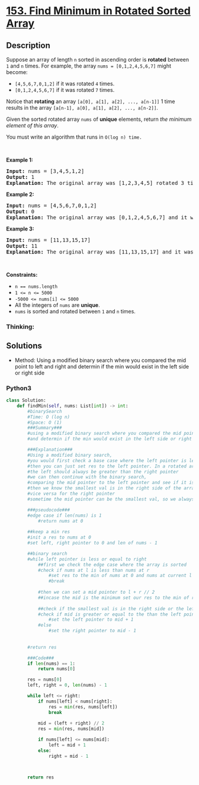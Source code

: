# [153. Find Minimum in Rotated Sorted Array](https://leetcode.com/problems/find-minimum-in-rotated-sorted-array)


## Description

<p>Suppose an array of length <code>n</code> sorted in ascending order is <strong>rotated</strong> between <code>1</code> and <code>n</code> times. For example, the array <code>nums = [0,1,2,4,5,6,7]</code> might become:</p>

<ul>
	<li><code>[4,5,6,7,0,1,2]</code> if it was rotated <code>4</code> times.</li>
	<li><code>[0,1,2,4,5,6,7]</code> if it was rotated <code>7</code> times.</li>
</ul>

<p>Notice that <strong>rotating</strong> an array <code>[a[0], a[1], a[2], ..., a[n-1]]</code> 1 time results in the array <code>[a[n-1], a[0], a[1], a[2], ..., a[n-2]]</code>.</p>

<p>Given the sorted rotated array <code>nums</code> of <strong>unique</strong> elements, return <em>the minimum element of this array</em>.</p>

<p>You must write an algorithm that runs in&nbsp;<code>O(log n) time.</code></p>

<p>&nbsp;</p>
<p><strong class="example">Example 1:</strong></p>

<pre>
<strong>Input:</strong> nums = [3,4,5,1,2]
<strong>Output:</strong> 1
<strong>Explanation:</strong> The original array was [1,2,3,4,5] rotated 3 times.
</pre>

<p><strong class="example">Example 2:</strong></p>

<pre>
<strong>Input:</strong> nums = [4,5,6,7,0,1,2]
<strong>Output:</strong> 0
<strong>Explanation:</strong> The original array was [0,1,2,4,5,6,7] and it was rotated 4 times.
</pre>

<p><strong class="example">Example 3:</strong></p>

<pre>
<strong>Input:</strong> nums = [11,13,15,17]
<strong>Output:</strong> 11
<strong>Explanation:</strong> The original array was [11,13,15,17] and it was rotated 4 times. 
</pre>

<p>&nbsp;</p>
<p><strong>Constraints:</strong></p>

<ul>
	<li><code>n == nums.length</code></li>
	<li><code>1 &lt;= n &lt;= 5000</code></li>
	<li><code>-5000 &lt;= nums[i] &lt;= 5000</code></li>
	<li>All the integers of <code>nums</code> are <strong>unique</strong>.</li>
	<li><code>nums</code> is sorted and rotated between <code>1</code> and <code>n</code> times.</li>
</ul>


### Thinking:

## Solutions
* Method: Using a modified binary search where you compared the mid point to left and right and determin if the min would exist in the left side or right side

<!-- tabs:start -->

### **Python3**

```python
class Solution:
    def findMin(self, nums: List[int]) -> int:
        #binarySearch
        #Time: O (log n)
        #Space: O (1)
        ###Summary###
        #using a modified binary search where you compared the mid point to left and right 
        #and determin if the min would exist in the left side or right side

        ###Explanation###
        #Using a modified binary search, 
        #you would first check a base case where the left pointer is less than the right, 
        #then you can just set res to the left pointer. In a rotated array, 
        #the left should always be greater than the right pointer
        #we can then continue with the binary search, 
        #comparing the mid pointer to the left pointer and see if it is greater
        #then we know the smallest val is in the right side of the array so we move the left pointer to m + 1
        #vice versa for the right pointer
        #sometime the mid pointer can be the smallest val, so we always update our res with mid pointer if it is smaller

        ###pseudocode###
        #edge case if len(nums) is 1
            #return nums at 0
        
        ##keep a min res
        #init a res to nums at 0
        #set left, right pointer to 0 and len of nums - 1

        ##binary search
        #while left pointer is less or equal to right
            ##first we check the edge case where the array is sorted
            #check if nums at l is less than nums at r
                #set res to the min of nums at 0 and nums at current l
                #break
            
            #then we can set a mid pointer to l + r // 2
            ##incase the mid is the minimum set our res to the min of res and nums at mid
            
            ##check if the smallest val is in the right side or the left side of mid
            #check if mid is greater or equal to the than the left pointer
                #set the left pointer to mid + 1
            #else
                #set the right pointer to mid - 1
            
        
        #return res

        ###Code###
        if len(nums) == 1:
            return nums[0]

        res = nums[0]
        left, right = 0, len(nums) - 1

        while left <= right:
            if nums[left] < nums[right]:
                res = min(res, nums[left])
                break
        
            mid = (left + right) // 2
            res = min(res, nums[mid])

            if nums[left] <= nums[mid]:
                left = mid + 1
            else:
                right = mid - 1



        return res

        
```

